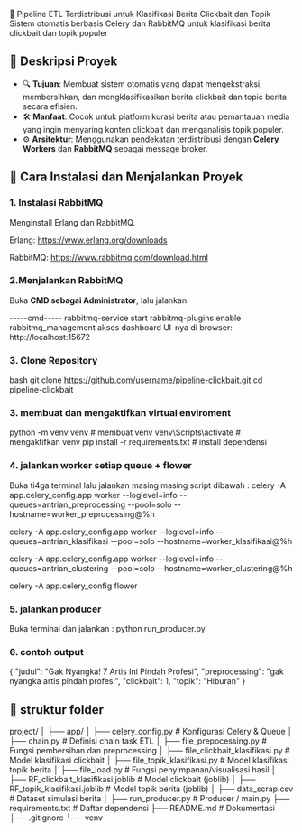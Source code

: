 📰 Pipeline ETL Terdistribusi untuk Klasifikasi Berita Clickbait dan Topik
Sistem otomatis berbasis Celery dan RabbitMQ untuk klasifikasi berita clickbait dan topik populer


## 📌 Deskripsi Proyek

- 🔍 **Tujuan**: Membuat sistem otomatis yang dapat mengekstraksi, membersihkan, dan mengklasifikasikan berita clickbait dan topic berita secara efisien.
- 🛠️ **Manfaat**: Cocok untuk platform kurasi berita atau pemantauan media yang ingin menyaring konten clickbait dan menganalisis topik populer.
- ⚙️ **Arsitektur**: Menggunakan pendekatan terdistribusi dengan **Celery Workers** dan **RabbitMQ** sebagai message broker.


## 🚀 Cara Instalasi dan Menjalankan Proyek

###  1. Instalasi  RabbitMQ  

Menginstall Erlang dan RabbitMQ.

Erlang: https://www.erlang.org/downloads

RabbitMQ: https://www.rabbitmq.com/download.html

### 2.Menjalankan RabbitMQ
Buka **CMD sebagai Administrator**, lalu jalankan:

-----cmd-----
rabbitmq-service start
rabbitmq-plugins enable rabbitmq_management
akses dashboard UI-nya di browser:
http://localhost:15672

### 3. Clone Repository

bash
git clone https://github.com/username/pipeline-clickbait.git
cd pipeline-clickbait

### 3. membuat dan mengaktifkan  virtual enviroment
python -m venv venv # membuat venv
venv\Scripts\activate  # mengaktifkan venv
pip install -r requirements.txt # install dependensi


### 4. jalankan worker setiap queue + flower
Buka ti4ga terminal lalu jalankan masing masing script dibawah  : 
celery -A app.celery_config.app worker --loglevel=info --queues=antrian_preprocessing --pool=solo --hostname=worker_preprocessing@%h

celery -A app.celery_config.app worker --loglevel=info --queues=antrian_klasifikasi --pool=solo --hostname=worker_klasifikasi@%h

celery -A app.celery_config.app worker --loglevel=info --queues=antrian_clustering --pool=solo --hostname=worker_clustering@%h

celery -A app.celery_config flower

### 5. jalankan producer
Buka terminal dan jalankan : 
python run_producer.py

### 6. contoh output 

{
  "judul": "Gak Nyangka! 7 Artis Ini Pindah Profesi",
  "preprocessing": "gak nyangka artis pindah profesi",
  "clickbait": 1,
  "topik": "Hiburan"
}

## 📂 struktur folder
project/
│
├── app/
│   ├── celery_config.py             # Konfigurasi Celery & Queue
│   ├── chain.py                     # Definisi chain task ETL
│   ├── file_prepocessing.py         # Fungsi pembersihan dan preprocessing
│   ├── file_clickbait_klasifikasi.py  # Model klasifikasi clickbait
│   ├── file_topik_klasifikasi.py    # Model klasifikasi topik berita
│   ├── file_load.py                 # Fungsi penyimpanan/visualisasi hasil
│   ├── RF_clickbait_klasifikasi.joblib  # Model clickbait (joblib)
│   ├── RF_topik_klasifikasi.joblib      # Model topik berita (joblib)
│   ├── data_scrap.csv               # Dataset simulasi berita
│
├── run_producer.py        # Producer / main.py
├── requirements.txt       # Daftar dependensi
├── README.md              # Dokumentasi
├── .gitignore
└── venv

